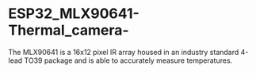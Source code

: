 # ESP32_MLX90641-Thermal_camera-

The MLX90641 is a 16x12 pixel IR array housed in an industry standard 4-lead TO39 package and is able to accurately measure temperatures.
